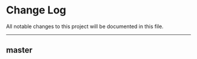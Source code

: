 # Change Log
All notable changes to this project will be documented in this file.

---

## master


